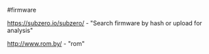 #firmware

https://subzero.io/subzero/ - "Search firmware by hash or upload for analysis"

http://www.rom.by/ - "rom"
